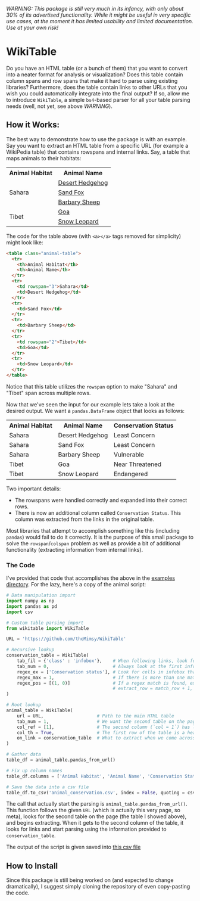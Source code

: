 *WARNING: This package is still very much in its infancy, with only about 30% of its advertised functionality. While it might be useful in very specific use cases, at the moment it has limited usability and limited documentation. Use at your own risk!*

# WikiTable

Do you have an HTML table (or a bunch of them) that you want to convert into a neater format for analysis or visualization? Does this table contain column spans and row spans that make it hard to parse using existing libraries? Furthermore, does the table contain links to other URLs that you wish you could automatically integrate into the final output? If so, allow me to introduce `WikiTable`, a simple `bs4`-based parser for all your table parsing needs (well, not yet, see above *WARNING*).

## How it Works:

The best way to demonstrate how to use the package is with an example. Say you want to extract an HTML table from a specific URL (for example a WikiPedia table) that contains rowspans and internal links. Say, a table that maps animals to their habitats:

<table class="animal-table">
  <tr>
    <th>Animal Habitat</th>
    <th>Animal Name</th>
  </tr>
  <tr>
    <td rowspan="3">Sahara</td>
    <td><a href="https://en.wikipedia.org/wiki/Desert_hedgehog">Desert Hedgehog</a></td>
  </tr>
  <tr>
    <td><a href="https://en.wikipedia.org/wiki/Fennec_fox">Sand Fox</a></td>
  </tr>
  <tr>
    <td><a href="https://en.wikipedia.org/wiki/Barbary_sheep">Barbary Sheep</a></td>
  </tr>
  <tr>
    <td rowspan="2">Tibet</td>
    <td><a href="https://en.wikipedia.org/wiki/Goa_(antelope)">Goa</a></td>
  </tr>
  <tr>
    <td><a href="https://en.wikipedia.org/wiki/Snow_leopard">Snow Leopard</a></td>
  </tr>
</table>

The code for the table above (with `<a></a>` tags removed for simplicity) might look like:

```html
<table class="animal-table">
  <tr>
    <th>Animal Habitat</th>
    <th>Animal Name</th>
  </tr>
  <tr>
    <td rowspan="3">Sahara</td>
    <td>Desert Hedgehog</td>
  </tr>
  <tr>
    <td>Sand Fox</td>
  </tr>
  <tr>
    <td>Barbary Sheep</td>
  </tr>
  <tr>
    <td rowspan="2">Tibet</td>
    <td>Goa</td>
  </tr>
  <tr>
    <td>Snow Leopard</td>
  </tr>
</table>
```
Notice that this table utilizes the `rowspan` option to make "Sahara" and "Tibet" span across multiple rows.

Now that we've seen the input for our example lets take a look at the desired output. We want a `pandas.DataFrame` object that looks as follows:

<table>
  <tr>
    <th>Animal Habitat</th>
    <th>Animal Name</th>
    <th>Conservation Status</th>
  </tr>
  <tr>
    <td>Sahara</td>
    <td>Desert Hedgehog</td>
    <td>Least Concern</td>
  </tr>
  <tr>
    <td>Sahara</td>
    <td>Sand Fox</td>
    <td>Least Concern</td>
  </tr>
  <tr>
    <td>Sahara</td>
    <td>Barbary Sheep</td>
    <td>Vulnerable</td>
  </tr>
  <tr>
    <td>Tibet</td>
    <td>Goa</td>
    <td>Near Threatened</td>
  </tr>
  <tr>
    <td>Tibet</td>
    <td>Snow Leopard</td>
    <td>Endangered</td>
  </tr>
</table>

Two important details:
- The rowspans were handled correctly and expanded into their correct rows.
- There is now an additional column called `Conservation Status`. This column was extracted from the links in the original table.

Most libraries that attempt to accomplish something like this (including `pandas`) would fail to do it correctly. It is the purpose of this small package to solve the `rowspan`/`colspan` problem as well as provide a bit of additional functionality (extracting information from internal links).

### The Code

I've provided that code that accomplishes the above in the [examples directory](https://github.com/theMimsy/WikiTable/tree/master/examples). For the lazy, here's a copy of the animal script:

```python
# Data manipulation import
import numpy as np
import pandas as pd
import csv

# Custom table parsing import
from wikitable import WikiTable

URL = 'https://github.com/theMimsy/WikiTable'

# Recursive lookup
conservation_table = WikiTable(
    tab_fil = {'class' : 'infobox'},    # When following links, look for at the WikiPedia infoboxes
    tab_num = 0,                        # Always look at the first infobox (should only be one)
    regex_ex = ['Conservation status'], # Look for cells in infobox that match this regex
    regex_max = 1,                      # If there is more than one match, only take the first
    regex_pos = [(1, 0)]                # If a regex match is found, extract the cell to the below
                                        # extract_row = match_row + 1, extract_col = match_col + 0
)

# Root lookup
animal_table = WikiTable(
    url = URL,                    # Path to the main HTML table
    tab_num = 1,                  # We want the second table on the page (`index = 1`)
    col_ref = [1],                # The second column (`col = 1`) has links for recursion
    col_th = True,                # The first row of the table is a header
    on_link = conservation_table  # What to extract when we come across a link
)

# Gather data
table_df = animal_table.pandas_from_url()

# Fix up column names
table_df.columns = ['Animal Habitat', 'Animal Name', 'Conservation Status']

# Save the data into a csv file
table_df.to_csv('animal_conservation.csv', index = False, quoting = csv.QUOTE_ALL)
```

The call that actually start the parsing is `animal_table.pandas_from_url()`. This function follows the given `URL` (which is actually this very page, so meta), looks for the second table on the page (the table I showed above), and begins extracting. When it gets to the second column of the table, it looks for links and start parsing using the information provided to `conservation_table`.

The output of the script is given saved into [this csv file](https://github.com/theMimsy/WikiTable/tree/master/examples/animal_conservation.csv)

## How to Install

Since this package is still being worked on (and expected to change dramatically), I suggest simply cloning the repository of even copy-pasting the code.